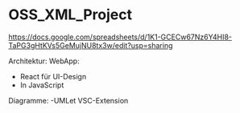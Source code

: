 # OSS_XML_Project

https://docs.google.com/spreadsheets/d/1K1-GCECw67Nz6Y4HI8-TaPG3gHtKVs5GeMujNU8tx3w/edit?usp=sharing


Architektur:
WebApp:
- React für UI-Design
- In JavaScript
  
Diagramme:
-UMLet VSC-Extension

